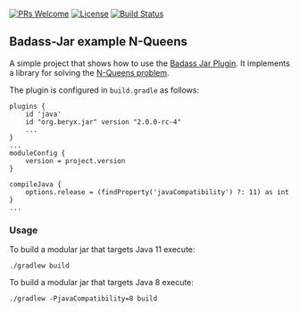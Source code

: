 [![PRs Welcome](https://img.shields.io/badge/PRs-welcome-brightgreen.svg?style=flat-square)](http://makeapullrequest.com)
[![License](https://img.shields.io/badge/license-Apache--2.0-blue.svg)](https://github.com/beryx-gist/badass-jar-example-nqueens/blob/master/LICENSE)
[![Build Status](https://img.shields.io/github/workflow/status/beryx-gist/badass-jar-example-nqueens/build)](https://github.com/beryx-gist/badass-jar-example-nqueens/actions?query=workflow%22build%22)

## Badass-Jar example N-Queens ##

A simple project that shows how to use the [Badass Jar Plugin](https://github.com/beryx/badass-jar-plugin/).
It implements a library for solving the [N-Queens problem](https://en.wikipedia.org/wiki/Eight_queens_puzzle).


The plugin is configured in `build.gradle` as follows:

```
plugins {
    id 'java'
    id "org.beryx.jar" version "2.0.0-rc-4"
    ...
}
...
moduleConfig {
    version = project.version
}

compileJava {
    options.release = (findProperty('javaCompatibility') ?: 11) as int
}
...
```

### Usage
To build a modular jar that targets Java 11 execute:
```
./gradlew build
```

To build a modular jar that targets Java 8 execute:
```
./gradlew -PjavaCompatibility=8 build
```
